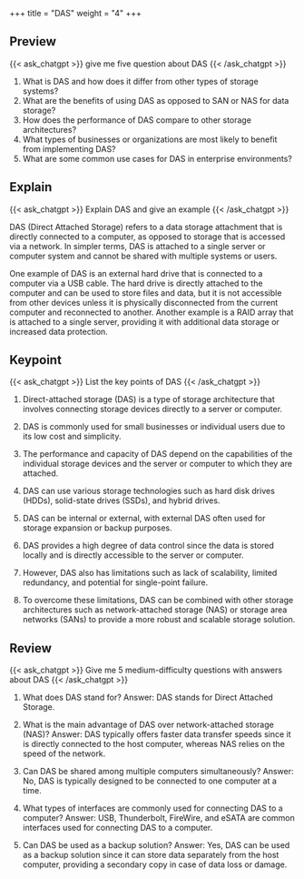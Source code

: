 +++
title = "DAS"
weight = "4"
+++
## Preview
{{< ask_chatgpt >}}
give me five question about DAS
{{< /ask_chatgpt >}}

1. What is DAS and how does it differ from other types of storage systems?
2. What are the benefits of using DAS as opposed to SAN or NAS for data storage?
3. How does the performance of DAS compare to other storage architectures?
4. What types of businesses or organizations are most likely to benefit from implementing DAS?
5. What are some common use cases for DAS in enterprise environments?   

## Explain
{{< ask_chatgpt >}}
Explain DAS and give an example
{{< /ask_chatgpt >}}

DAS (Direct Attached Storage) refers to a data storage attachment that is directly connected to a computer, as opposed to storage that is accessed via a network. In simpler terms, DAS is attached to a single server or computer system and cannot be shared with multiple systems or users.

One example of DAS is an external hard drive that is connected to a computer via a USB cable. The hard drive is directly attached to the computer and can be used to store files and data, but it is not accessible from other devices unless it is physically disconnected from the current computer and reconnected to another. Another example is a RAID array that is attached to a single server, providing it with additional data storage or increased data protection.   

## Keypoint
{{< ask_chatgpt >}}
List the key points of DAS
{{< /ask_chatgpt >}}

1. Direct-attached storage (DAS) is a type of storage architecture that involves connecting storage devices directly to a server or computer.

2. DAS is commonly used for small businesses or individual users due to its low cost and simplicity.

3. The performance and capacity of DAS depend on the capabilities of the individual storage devices and the server or computer to which they are attached.

4. DAS can use various storage technologies such as hard disk drives (HDDs), solid-state drives (SSDs), and hybrid drives.

5. DAS can be internal or external, with external DAS often used for storage expansion or backup purposes.

6. DAS provides a high degree of data control since the data is stored locally and is directly accessible to the server or computer.

7. However, DAS also has limitations such as lack of scalability, limited redundancy, and potential for single-point failure.

8. To overcome these limitations, DAS can be combined with other storage architectures such as network-attached storage (NAS) or storage area networks (SANs) to provide a more robust and scalable storage solution.   

## Review
{{< ask_chatgpt >}}
Give me 5 medium-difficulty questions with answers about DAS
{{< /ask_chatgpt >}}

1. What does DAS stand for? 
Answer: DAS stands for Direct Attached Storage.

2. What is the main advantage of DAS over network-attached storage (NAS)? 
Answer: DAS typically offers faster data transfer speeds since it is directly connected to the host computer, whereas NAS relies on the speed of the network.

3. Can DAS be shared among multiple computers simultaneously? 
Answer: No, DAS is typically designed to be connected to one computer at a time.

4. What types of interfaces are commonly used for connecting DAS to a computer? 
Answer: USB, Thunderbolt, FireWire, and eSATA are common interfaces used for connecting DAS to a computer.

5. Can DAS be used as a backup solution? 
Answer: Yes, DAS can be used as a backup solution since it can store data separately from the host computer, providing a secondary copy in case of data loss or damage.   

